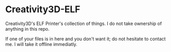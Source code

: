# Creativity3D-ELF
Creativity3D's ELF Printer's collection of things.
I do not take ownership of anything in this repo.

If one of your files is in here and you don't want it; do not hesitate to contact me. I will take it offline immediatly.
